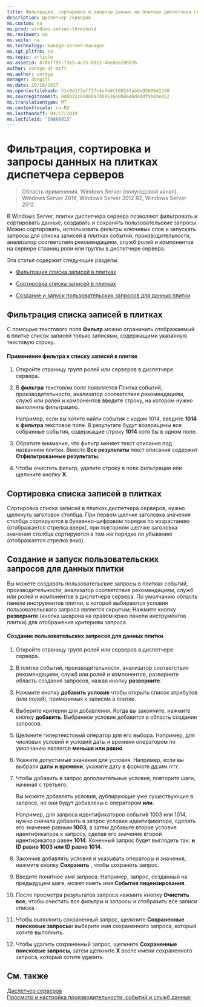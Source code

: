 ```yaml
---
title: Фильтрация, сортировка и запросы данных на плитках диспетчера серверов
description: Диспетчер серверов
ms.custom: na
ms.prod: windows-server-threshold
ms.reviewer: na
ms.suite: na
ms.technology: manage-server-manager
ms.tgt_pltfrm: na
ms.topic: article
ms.assetid: 8786f791-73e5-4c75-8d12-46e88a196976
author: coreyp-at-msft
ms.author: coreyp
manager: dongill
ms.date: 10/16/2017
ms.openlocfilehash: 51c0e1f3af727c4e7ddf18024fab9a95808d2338
ms.sourcegitcommit: 0d0b32c8986ba7db9536e0b8648d4ddf9b03e452
ms.translationtype: MT
ms.contentlocale: ru-RU
ms.lasthandoff: 04/17/2019
ms.locfileid: "59868915"
---
```

# <a name="filter-sort-and-query-data-in-server-manager-tiles"></a>Фильтрация, сортировка и запросы данных на плитках диспетчера серверов

>Область применения. Windows Server (полугодовой канал), Windows Server 2016, Windows Server 2012 R2, Windows Server 2012

В Windows Server, плитки диспетчера сервера позволяют фильтровать и сортировать данные, создавать и сохранять пользовательские запросы. Можно сортировать, использовать фильтры ключевых слов и запускать запросы для списка записей в плитках событий, производительности, анализатор соответствия рекомендациям, служб ролей и компонентов на сервере страниц роли или группы в диспетчере сервера.  
  
Эта статья содержит следующие разделы.  
  
-   [Фильтрация списка записей в плитках](#BKMK_tiles)  
  
-   [Сортировка списка записей в плитках](#BKMK_sort)  
  
-   [Создание и запуск пользовательских запросов для данных плитки](#BKMK_query)  
  
## <a name="BKMK_tiles"></a>Фильтрация списка записей в плитках  
С помощью текстового поля **Фильтр** можно ограничить отображаемый в плитке список записей только записями, содержащими указанную текстовую строку.  
  
#### <a name="to-apply-a-filter-to-the-list-of-entries-in-a-tile"></a>Применение фильтра к списку записей в плитке  
  
1.  Откройте страницу групп ролей или серверов в диспетчере сервера.  
  
2.  В **фильтра** текстовом поле появляется Плитка событий, производительности, анализатор соответствия рекомендациям, служб или ролей и компонентов введите строку, на котором нужно выполнить фильтрацию.  
  
    Например, если вы хотите найти события с кодом 1014, введите **1014** в **фильтра** текстовое поле. В результате будут возвращены все собранные события, содержащие строку **1014** хотя бы в одном поле.  
  
3.  Обратите внимание, что фильтр меняет текст описания под названием плитки. Вместо **Все результаты** текст описания содержит **Отфильтрованные результаты**.  
  
4.  Чтобы очистить фильтр, удалите строку в поле фильтрации или щелкните кнопку **X**.  
  
## <a name="BKMK_sort"></a>Сортировка списка записей в плитках  
Сортировка списка записей в плитках диспетчера серверов, нужно щелкнуть заголовок столбца. При первом щелчке заголовка значения столбца сортируются в буквенно-цифровом порядке по возрастанию (отображается стрелка вверх), при повторном щелчке заголовка значения столбца сортируются в том же порядке по убыванию (отображается стрелка вниз).  
  
## <a name="BKMK_query"></a>Создание и запуск пользовательских запросов для данных плитки  
Вы можете создавать пользовательские запросы в плитках событий, производительности, анализатор соответствия рекомендациям, служб или ролей и компонентов в диспетчере сервера. По умолчанию область панели инструментов плитки, в которой выбираются условия пользовательского запроса является скрытым; Нажмите кнопку **разверните** (кнопка шеврона на правом краю панели инструментов плитки) для отображения критериям запроса.  
  
#### <a name="to-create-a-custom-query-for-tile-data"></a>Создание пользовательских запросов для данных плитки  
  
1.  Откройте страницу групп ролей или серверов в диспетчере сервера.  
  
2.  В плитке событий, производительности, анализатор соответствия рекомендациям, служб или ролей и компонентов, разверните область создания запросов, нажав кнопку **разверните**.  
  
3.  Нажмите кнопку **добавить условие** чтобы открыть список атрибутов (или полей), применимых к записям в плитке.  
  
4.  Выберите критерии для добавления. Когда вы закончите, нажмите кнопку **добавить**. Выбранное условие добавится в область создания запросов.  
  
5.  Щелкните гипертекстовый оператор для его выбора. Например, для числовых условий и условий даты и времени оператором по умолчанию является **меньше или равно**.  
  
6.  Укажите допустимые значения для условия. Например, если вы выбрали **даты и времени**, укажите дату в формате *дд.мм.гггг*.  
  
7.  Чтобы добавить в запрос дополнительные условия, повторите шаги, начиная с третьего.  
  
    Вы можете добавлять условия, дублирующие уже существующие в запросе, но они будут добавлены с оператором **или**.  
  
    Например, для запроса идентификаторов событий 1003 или 1014, нужно сначала добавить в запрос условие идентификатора, сделать его значение равным **1003**, а затем добавьте второе условие идентификатора к запросу, сделав его значение второй идентификатор равен  **1014**. Конечный запрос будет выглядеть так: **и ID равно 1003 или ID равно 1014**.  
  
8.  Закончив добавлять условия и указывать операторы и значения, нажмите кнопку **Сохранить** , чтобы сохранить запрос.  
  
9. Введите понятное имя запроса. Например, запрос, созданный на предыдущем шаге, может иметь имя **События лицензирования**.  
  
10. После просмотра результатов запроса нажмите кнопку **Очистить все**, чтобы очистить все фильтры и запросы и отобразить все записи списка.  
  
11. Чтобы выполнить сохраненный запрос, щелкните **Сохраненные поисковые запросы**и выберите имя сохраненного запроса, который хотите выполнить.  
  
12. Чтобы удалить сохраненный запрос, щелкните **Сохраненные поисковые запросы**, затем щелкните **X** возле имени сохраненного запроса, который хотите удалить.  
  
## <a name="see-also"></a>См. также  
[Диспетчер серверов](server-manager.md)  
[Просмотр и настройка производительности, событий и служб данных](view-and-configure-performance-event-and-service-data.md)  
  



